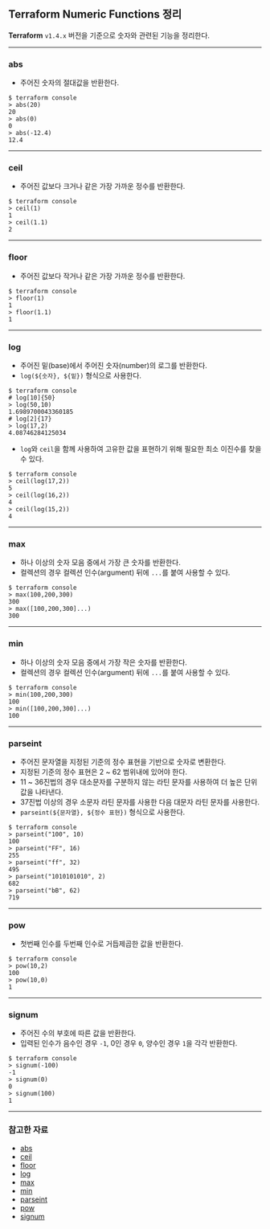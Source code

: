 ## Terraform Numeric Functions 정리

**Terraform** `v1.4.x` 버전을 기준으로 숫자와 관련된 기능을 정리한다.

---

### abs

- 주어진 숫자의 절대값을 반환한다.

```shell
$ terraform console
> abs(20)
20
> abs(0)
0
> abs(-12.4)
12.4
```

---

### ceil

- 주어진 값보다 크거나 같은 가장 가까운 정수를 반환한다.

```shell
$ terraform console
> ceil(1)
1
> ceil(1.1)
2
```

---

### floor

- 주어진 값보다 작거나 같은 가장 가까운 정수를 반환한다.

```shell
$ terraform console
> floor(1)
1
> floor(1.1)
1
```

---

### log

- 주어진 밑(base)에서 주어진 숫자(number)의 로그를 반환한다.
- `log(${숫자}, ${밑})` 형식으로 사용한다.

```shell
$ terraform console
# log[10]{50}
> log(50,10)
1.6989700043360185
# log[2]{17}
> log(17,2)
4.08746284125034
```

- `log`와 `ceil`을 함께 사용하여 고유한 값을 표현하기 위해 필요한 최소 이진수를 찾을 수 있다.

```shell
$ terraform console
> ceil(log(17,2))
5
> ceil(log(16,2))
4
> ceil(log(15,2))
4
```

---

### max

- 하나 이상의 숫자 모음 중에서 가장 큰 숫자를 반환한다.
- 컬렉션의 경우 컬렉션 인수(argument) 뒤에 `...`를 붙여 사용할 수 있다.

```shell
$ terraform console
> max(100,200,300)
300
> max([100,200,300]...)
300
```

---

### min

- 하나 이상의 숫자 모음 중에서 가장 작은 숫자를 반환한다.
- 컬렉션의 경우 컬렉션 인수(argument) 뒤에 `...`를 붙여 사용할 수 있다.

```shell
$ terraform console
> min(100,200,300)
100
> min([100,200,300]...)
100
```

---

### parseint

- 주어진 문자열을 지정된 기준의 정수 표현을 기반으로 숫자로 변환한다.
- 지정된 기준의 정수 표현은 2 ~ 62 범위내에 있어야 한다.
- 11 ~ 36진법의 경우 대소문자를 구분하지 않는 라틴 문자를 사용하여 더 높은 단위 값을 나타낸다.
- 37진법 이상의 경우 소문자 라틴 문자를 사용한 다음 대문자 라틴 문자를 사용한다.
- `parseint(${문자열}, ${정수 표현})` 형식으로 사용한다.

```shell
$ terraform console
> parseint("100", 10)
100
> parseint("FF", 16)
255
> parseint("ff", 32)
495
> parseint("1010101010", 2)
682
> parseint("bB", 62)
719
```

---

### pow

- 첫번째 인수를 두번째 인수로 거듭제곱한 값을 반환한다.

```shell
$ terraform console
> pow(10,2)
100
> pow(10,0)
1
```

---

### signum

- 주어진 수의 부호에 따른 값을 반환한다.
- 입력된 인수가 음수인 경우 `-1`, 0인 경우 `0`, 양수인 경우 `1`을 각각 반환한다.

```shell
$ terraform console
> signum(-100)
-1
> signum(0)
0
> signum(100)
1
```

---

### 참고한 자료

- [abs](https://developer.hashicorp.com/terraform/language/functions/abs)
- [ceil](https://developer.hashicorp.com/terraform/language/functions/ceil)
- [floor](https://developer.hashicorp.com/terraform/language/functions/floor)
- [log](https://developer.hashicorp.com/terraform/language/functions/log)
- [max](https://developer.hashicorp.com/terraform/language/functions/max)
- [min](https://developer.hashicorp.com/terraform/language/functions/min)
- [parseint](https://developer.hashicorp.com/terraform/language/functions/parseint)
- [pow](https://developer.hashicorp.com/terraform/language/functions/pow)
- [signum](https://developer.hashicorp.com/terraform/language/functions/signum)